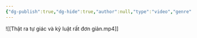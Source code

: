 ```yaml
---
{"dg-publish":true,"dg-hide":true,"author":null,"type":"video","genre":"discipline","tags":["motivation","discipline"],"title":"Thật ra tự giác và kỷ luật rất đơn giản","permalink":"/ban-than/motivation/that-ra-tu-giac-va-ky-luat-rat-don-gian/","hide":true,"dgPassFrontmatter":true}
---
```



![[Thật ra tự giác và kỷ luật rất đơn giản.mp4]]